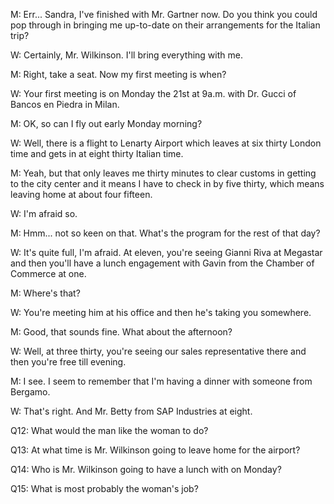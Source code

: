 M: Err... Sandra, I've finished with Mr. Gartner now. Do you think you could pop through in bringing me up-to-date on their arrangements for the Italian trip?

W: Certainly, Mr. Wilkinson. I'll bring everything with me.

M: Right, take a seat. Now my first meeting is when?

W: Your first meeting is on Monday the 21st at 9a.m. with Dr. Gucci of Bancos en Piedra in Milan.

M: OK, so can I fly out early Monday morning?

W: Well, there is a flight to Lenarty Airport which leaves at six thirty London time and gets in at eight thirty Italian time.

M: Yeah, but that only leaves me thirty minutes to clear customs in getting to the city center and it means I have to check in by five thirty, which means leaving home at about four fifteen.

W: I'm afraid so.

M: Hmm... not so keen on that. What's the program for the rest of that day?

W: It's quite full, I'm afraid. At eleven, you're seeing Gianni Riva at Megastar and then you'll have a lunch engagement with Gavin from the Chamber of Commerce at one.

M: Where's that?

W: You're meeting him at his office and then he's taking you somewhere.

M: Good, that sounds fine. What about the afternoon?

W: Well, at three thirty, you're seeing our sales representative there and then you're free till evening.

M: I see. I seem to remember that I'm having a dinner with someone from Bergamo.

W: That's right. And Mr. Betty from SAP Industries at eight.

Q12: What would the man like the woman to do?

Q13: At what time is Mr. Wilkinson going to leave home for the airport?

Q14: Who is Mr. Wilkinson going to have a lunch with on Monday?

Q15: What is most probably the woman's job?
